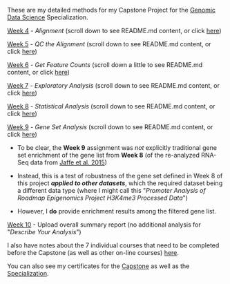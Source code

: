 These are my detailed methods for my Capstone Project for the [Genomic Data Science](https://www.coursera.org/specializations/genomic-data-science) Specialization.

[Week 4](https://github.com/cwarden45/JHU_Coursera_GDS_Capstone/tree/main/Week4) - *Alignment* (scroll down to see README.md content, or click [here](https://github.com/cwarden45/JHU_Coursera_GDS_Capstone/blob/main/Week4/README.md))

[Week 5](https://github.com/cwarden45/JHU_Coursera_GDS_Capstone/tree/main/Week5) - *QC the Alignment* (scroll down to see README.md content, or click [here](https://github.com/cwarden45/JHU_Coursera_GDS_Capstone/blob/main/Week5/README.md))

[Week 6](https://github.com/cwarden45/JHU_Coursera_GDS_Capstone/tree/main/Week6) - *Get Feature Counts* (scroll down a little to see README.md content, or click [here](https://github.com/cwarden45/JHU_Coursera_GDS_Capstone/blob/main/Week6/README.md))

[Week 7](https://github.com/cwarden45/JHU_Coursera_GDS_Capstone/tree/main/Week7) - *Exploratory Analysis* (scroll down to see README.md content, or click [here](https://github.com/cwarden45/JHU_Coursera_GDS_Capstone/blob/main/Week7/README.md))

[Week 8](https://github.com/cwarden45/JHU_Coursera_GDS_Capstone/tree/main/Week8) - *Statistical Analysis* (scroll down to see README.md content, or click [here](https://github.com/cwarden45/JHU_Coursera_GDS_Capstone/blob/main/Week8/README.md))

[Week 9](https://github.com/cwarden45/JHU_Coursera_GDS_Capstone/tree/main/Week9) - *Gene Set Analysis* (scroll down to see README.md content, or click [here](https://github.com/cwarden45/JHU_Coursera_GDS_Capstone/blob/main/Week9/README.md))

- To be clear, the **Week 9** assignment was *not* explicitly traditional gene set enrichment of the gene list from **Week 8** (of the re-analyzed RNA-Seq data from [Jaffe et al. 2015](https://www.ncbi.nlm.nih.gov/pmc/articles/PMC4281298/))

- Instead, this is a test of robustness of the gene set defined in Week 8 of this project ***applied to other datasets***, which the required dataset being a different data type (where I might call this "*Promoter Analysis of Roadmap Epigenomics Project H3K4me3 Processed Data*")

- However, I **do** provide enrichment results among the filtered gene list.

[Week 10](https://github.com/cwarden45/JHU_Coursera_GDS_Capstone/blob/main/Methods_cwarden-Week10.pdf) - Upload overall summary report (no additional analysis for "*Describe Your Analysis*")

I also have notes about the 7 individual courses that need to be completed before the Capstone (as well as other on-line courses) [here](http://cdwscience.blogspot.com/2019/12/experiences-with-on-line-courses.html).

You can also see my certificates for the [Capstone](https://coursera.org/share/4a8104c102475500ad9b735d41d3cf1b) as well as the [Specialization](https://www.coursera.org/account/accomplishments/specialization/3D38XL522GJX).
